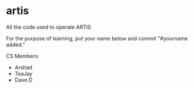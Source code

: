 # artis
All the code used to operate ARTIS 

For the purpose of learning, put your name below and commit "#yourname added."

CS Members:

- Arshad
- TeaJay
- Dave D

